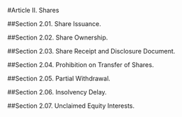 #Article II. Shares

##Section 2.01. Share Issuance.

##Section 2.02. Share Ownership.

##Section 2.03. Share Receipt and Disclosure Document.

##Section 2.04. Prohibition on Transfer of Shares.

##Section 2.05. Partial Withdrawal.

##Section 2.06. Insolvency Delay.

##Section 2.07. Unclaimed Equity Interests.